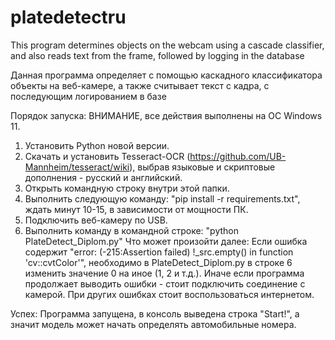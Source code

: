 # platedetectru
This program determines objects on the webcam using a cascade classifier, and also reads text from the frame, followed by logging in the database

Данная программа определяет с помощью каскадного классификатора объекты на веб-камере, а также считывает текст с кадра, с последующим логированием в базе

Порядок запуска:
ВНИМАНИЕ, все действия выполнены на ОС Windows 11.
1) Установить Python новой версии.
2) Скачать и установить Tesseract-OCR (https://github.com/UB-Mannheim/tesseract/wiki), выбрав языковые и скриптовые дополнения - русский и английский.
3) Открыть командную строку внутри этой папки.
4) Выполнить следующую команду: "pip install -r requirements.txt", ждать минут 10-15, в зависимости от мощности ПК.
5) Подключить веб-камеру по USB.
6) Выполнить команду в командной строке: "python PlateDetect_Diplom.py"
Что может произойти далее:
Если ошибка содержит "error: (-215:Assertion failed) !_src.empty() in function 'cv::cvtColor'", необходимо в PlateDetect_Diplom.py в строке 6 изменить значение 0 на иное (1, 2 и т.д.). Иначе если программа продолжает выводить ошибки - стоит подключить соединение с камерой.
При других ошибках стоит воспользоваться интернетом.

Успех: Программа запущена, в консоль выведена строка "Start!", а значит модель может начать определять автомобильные номера.
